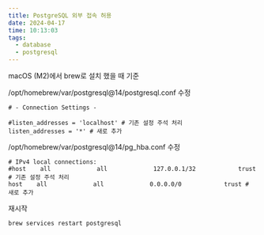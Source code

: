 ```yaml
---
title: PostgreSQL 외부 접속 허용
date: 2024-04-17
time: 10:13:03
tags:
  - database
  - postgresql
---
```

macOS (M2)에서 brew로 설치 했을 때 기준

/opt/homebrew/var/postgresql@14/postgresql.conf 수정
```
# - Connection Settings -

#listen_addresses = 'localhost' # 기존 설정 주석 처리
listen_addresses = '*' # 새로 추가
```

/opt/homebrew/var/postgresql@14/pg_hba.conf 수정
```
# IPv4 local connections: 
#host    all             all             127.0.0.1/32            trust # 기존 설정 주석 처리
host    all             all             0.0.0.0/0            trust # 새로 추가
```

재시작
```
brew services restart postgresql
```